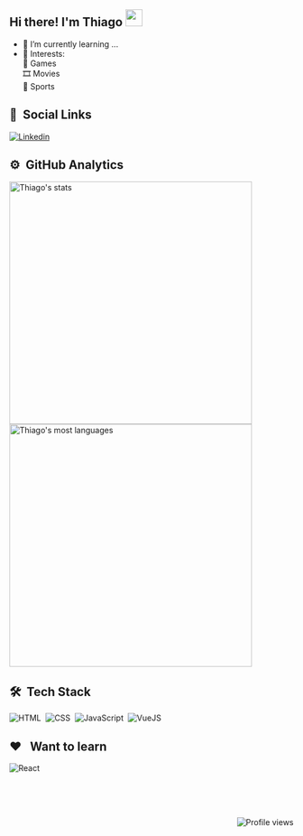 ## Hi there! I'm Thiago <img src="https://raw.githubusercontent.com/iampavangandhi/iampavangandhi/master/gifs/Hi.gif" width="30px"></h2>


- 🌱 I’m currently learning ...<br>
- 💙 Interests: <br>
👾 Games <br>
 🎞️ Movies<br>
 🏀 Sports

## 🔀 &nbsp;Social Links


<a href="https://www.linkedin.com/in/thiagodslima/" target="_blank">
 <img align="center" src="https://img.shields.io/badge/-LinkedIn-0e76a8?style=for-the-badge&logo=Linkedin&logoColor=white" alt="Linkedin"/>
</a>




## ⚙️ &nbsp;GitHub Analytics



<p align="left">
<img width="430em" src="https://github-readme-stats.vercel.app/api?username=Thiagodsla&show_icons=true&bg_color=35495e&title_color=42b883&icon_color=42b883&text_color=fff&show_border&border_color=42b883&border_radius=10" alt="Thiago's stats"/>
<br>
  <img width="430em" src="https://github-readme-stats.vercel.app/api/top-langs/?username=Thiagodsla&layout=compact&bg_color=35495e&title_color=42b883&icon_color=42b883&text_color=42b883&show_border&border_color=42b883&border_radius=10" alt="Thiago's most languages"/>
</p>

  

## 🛠 &nbsp;Tech Stack


![HTML](https://img.shields.io/badge/-HTML-05122A?style=for-the-badge&logo=HTML5)&nbsp;
![CSS](https://img.shields.io/badge/-CSS-05122A?style=for-the-badge&logo=CSS3&logoColor=1572B6)&nbsp;
![JavaScript](https://img.shields.io/badge/-JavaScript-05122A?style=for-the-badge&logo=javascript)&nbsp;
![VueJS](https://img.shields.io/badge/-Vue.js-05122A?style=for-the-badge&logo=vue.js)&nbsp;

## ❤ &nbsp; Want to learn


![React](https://img.shields.io/badge/-react-05122A?style=for-the-badge&logo=react)&nbsp;


<br><br><br>
<p align="right"> <img src="https://komarev.com/ghpvc/?username=Thiagodsla&color=yellow" alt="Profile views" /> </p>
